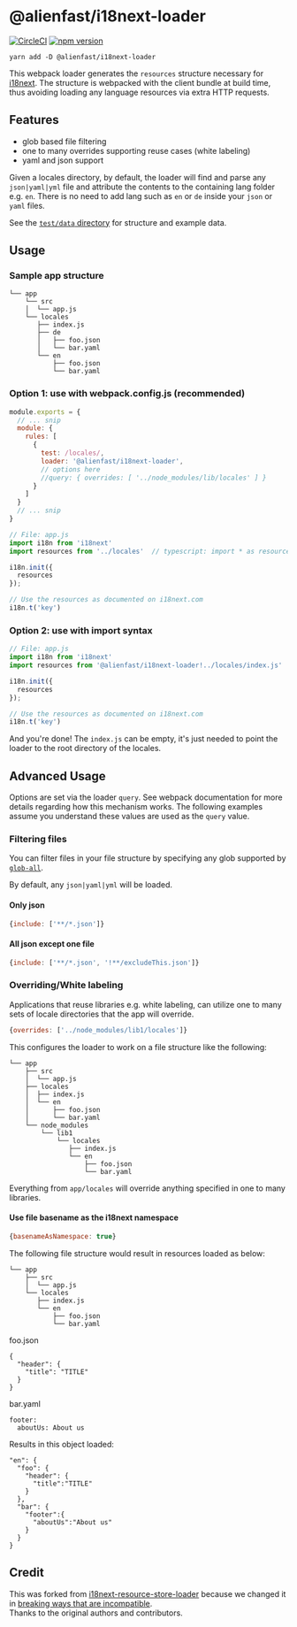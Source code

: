 # @alienfast/i18next-loader

[![CircleCI](https://circleci.com/gh/alienfast/i18next-loader/tree/develop.svg?style=svg&circle-token=9de60bf76b13f269bb560cd89ea253c9c04238ce)](https://circleci.com/gh/alienfast/i18next-loader/tree/develop)
[![npm version](https://badge.fury.io/js/%40alienfast%2Fi18next-loader.svg)](https://badge.fury.io/js/%40alienfast%2Fi18next-loader)

`yarn add -D @alienfast/i18next-loader`

This webpack loader generates the `resources` structure necessary for [i18next](https://github.com/i18next/i18next).  The structure is webpacked with the client bundle at build time, thus avoiding loading any language resources via extra HTTP requests.

## Features

- glob based file filtering
- one to many overrides supporting reuse cases (white labeling)
- yaml and json support 
 
Given a locales directory, by default, the loader will find and parse any `json|yaml|yml` file and attribute the 
contents to the containing lang folder e.g. `en`.  There is no need to add lang such as `en` or `de` inside your 
`json` or `yaml` files.
 
See the [`test/data` directory](https://github.com/alienfast/i18next-loader/tree/develop/test/data) for structure and example data.

## Usage

### Sample app structure

```
└── app
    └── src
    │  └── app.js
    └── locales
       ├── index.js
       ├── de
       │   ├── foo.json
       │   └── bar.yaml
       └── en
           ├── foo.json
           └── bar.yaml
```

### Option 1: use with webpack.config.js (recommended)

```javascript
module.exports = {
  // ... snip
  module: {
    rules: [
      {
        test: /locales/,
        loader: '@alienfast/i18next-loader',
        // options here
        //query: { overrides: [ '../node_modules/lib/locales' ] }
      }
    ]
  }
  // ... snip
}
```

```javascript
// File: app.js
import i18n from 'i18next'
import resources from '../locales'  // typescript: import * as resources from '../locales'

i18n.init({
  resources
});

// Use the resources as documented on i18next.com
i18n.t('key')
```

### Option 2: use with import syntax

```javascript
// File: app.js
import i18n from 'i18next'
import resources from '@alienfast/i18next-loader!../locales/index.js'

i18n.init({
  resources
});

// Use the resources as documented on i18next.com
i18n.t('key')
```

And you're done! The `index.js` can be empty, it's just needed to point the loader to the root directory of the locales.

## Advanced Usage

Options are set via the loader `query`. See webpack documentation for more details regarding how this mechanism works.
The following examples assume you understand these values are used as the `query` value.  

### Filtering files
You can filter files in your file structure by specifying any glob supported by [`glob-all`](https://github.com/jpillora/node-glob-all).

By default, any `json|yaml|yml` will be loaded.

#### Only json
```javascript
{include: ['**/*.json']}
```

#### All json except one file
```javascript
{include: ['**/*.json', '!**/excludeThis.json']}
```

### Overriding/White labeling
Applications that reuse libraries e.g. white labeling, can utilize one to many sets of locale directories that 
the app will override.  

```javascript
{overrides: ['../node_modules/lib1/locales']}
```
This configures the loader to work on a file structure like the following:

```
└── app
    ├── src
    │  └── app.js
    ├── locales
    │  ├── index.js
    │  └── en
    │      ├── foo.json
    │      └── bar.yaml
    └── node_modules
        └── lib1
            └── locales
               ├── index.js
               └── en
                   ├── foo.json
                   └── bar.yaml
```

Everything from `app/locales` will override anything specified in one to many libraries.

#### Use file basename as the i18next namespace
```javascript
{basenameAsNamespace: true}
```

The following file structure would result in resources loaded as below:
```
└── app
    ├── src
    │  └── app.js
    └── locales
       ├── index.js
       └── en
           ├── foo.json
           └── bar.yaml
```
foo.json
```
{
  "header": {
    "title": "TITLE"
  }
}
```
bar.yaml
```
footer:
  aboutUs: About us
```
Results in this object loaded:
```
"en": {
  "foo": {
    "header": {
      "title":"TITLE"
    }
  },
  "bar": {
    "footer":{ 
      "aboutUs":"About us"
    }
  }
}
```

## Credit

This was forked from [i18next-resource-store-loader](https://github.com/atroo/i18next-resource-store-loader) because
we changed it in [breaking ways that are incompatible](https://github.com/atroo/i18next-resource-store-loader/issues/14#issuecomment-331726268).  
Thanks to the original authors and contributors.  
